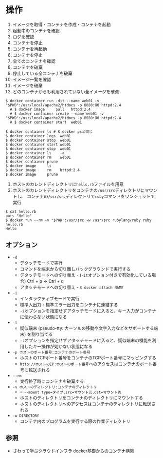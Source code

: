 # 操作
1. イメージを取得・コンテナを作成・コンテナを起動
2. 起動中のコンテナを確認
3. ログを確認
4. コンテナを停止
5. コンテナを再起動
6. コンテナを停止
7. 全てのコンテナを確認
8. コンテナを破棄
9. 停止している全コンテナを破棄
10. イメージ一覧を確認
11. イメージを破棄
12. どのコンテナからも利用されていない全イメージを破棄

```
$ docker container run -dit --name web01 -v "$PWD":/usr/local/apache2/htdocs -p 8080:80 httpd:2.4
  # $ docker image     pull   httpd:2.4
  # $ docker container create --name web01 -v "$PWD":/usr/local/apache2/htdocs -p 8080:80 httpd:2.4
  # $ docker container start  web01

$ docker container ls # $ docker psと同じ
$ docker container logs  web01
$ docker container stop  web01
$ docker container start web01
$ docker container stop  web01
$ docker container ls    -a
$ docker container rm    web01
$ docker container prune
$ docker image     ls
$ docker image     rm    httpd:2.4
$ docker image     prune
```

1. ホストのカレントディレクトリに`hello.rb`ファイルを用意
2. ホストのカレントディレクトリをコンテナの`/usr/src`ディレクトリにマウントし、
   コンテナの`/usr/src`ディレクトリで`ruby`コマンドをワンショットで実行

```
$ cat hello.rb
puts "Hello"
$ docker run --rm -v "$PWD":/usr/src -w /usr/src rubylang/ruby ruby hello.rb
Hello
```

## オプション
- `-d`
  - デタッチモードで実行
  - コマンドを端末から切り離しバックグラウンドで実行する
  - デタッチモードへの切り替え - (`-it`オプション付きで有効化している場合) Ctrl + p -> Ctrl + q
  - アタッチモードへの切り替え - `$ docker attach NAME`
- `-i`
  - インタラクティブモードで実行
  - 標準入出力・標準エラー出力をコンテナに連結する
  - `-i`オプションを指定せずアタッチモードに入ると、キー入力がコンテナに伝わらない状態になる
- `-t`
  - 疑似端末 (pseudo-tty: カーソルの移動や文字入力などをサポートする端末) を割り当てる
  - `-t`オプションを指定せずアタッチモードに入ると、疑似端末の機能を利用したキー操作が効かない状態になる
- `-p ホストのポート番号:コンテナのポート番号`
  - ホストのTCPポート番号をコンテナのTCPポート番号にマッピングする
  - `http://ホストのIP:ホストのポート番号`へのアクセスはコンテナのポート番号に転送される
- `--rm`
  - 実行終了時にコンテナを破棄する
- `-v ホストのディレクトリ:コンテナのディレクトリ`
  - = `--mount type=タイプ,src=マウント元,dst=マウント先`
  - ホストのディレクトリをコンテナのディレクトリにマウントする
  - ホストのディレクトリへのアクセスはコンテナのディレクトリに転送される
- `-w DIRECTORY`
  - コンテナ内のプログラムを実行する際の作業ディレクトリ

## 参照
- さわって学ぶクラウドインフラ docker基礎からのコンテナ構築
